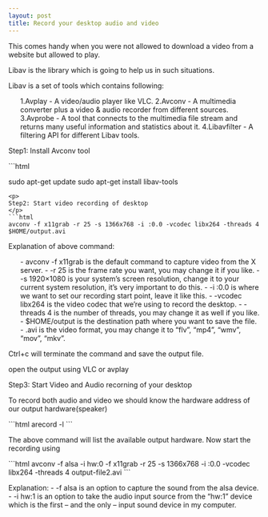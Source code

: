 ```yaml
---
layout: post
title: Record your desktop audio and video
---
```

<p class="message">
This comes handy when you were not allowed to download a video from a website but allowed to play.
</p>
<p>
Libav is the library which is going to help us in such situations.
</p><p>Libav is a set of tools which contains following:
</p><ol>
1.Avplay - A video/audio player like VLC.
2.Avconv - A multimedia converter plus a video & audio recorder from different sources.
3.Avprobe - A tool that connects to the multimedia file stream and returns many useful information and statistics about it.
4.Libavfilter - A filtering API for different Libav tools.
</ol>
<p>
Step1: Install Avconv tool
</p>
```html

sudo apt-get update
sudo apt-get install libav-tools
```
<p>
Step2: Start video recording of desktop
</p>
```html
avconv -f x11grab -r 25 -s 1366x768 -i :0.0 -vcodec libx264 -threads 4 $HOME/output.avi
```

<p>
Explanation of above command:
<ul>
-    avconv -f x11grab is the default command to capture video from the X server.
-    -r 25 is the frame rate you want, you may change it if you like.
-    -s 1920×1080 is your system’s screen resolution, change it to your current system resolution, it’s very important to do this.
-    -i :0.0 is where we want to set our recording start point, leave it like this.
-    -vcodec libx264 is the video codec that we’re using to record the desktop.
-    -threads 4 is the number of threads, you may change it as well if you like.
-    $HOME/output is the destination path where you want to save the file.
-    .avi is the video format, you may change it to “flv”, “mp4”, “wmv”, “mov”, “mkv”.
</ul>
Ctrl+c will terminate the command and save the output file.

open the output using VLC or avplay
</p>
<p>
Step3: Start Video and Audio recorning of your desktop

To record both audio and video we should know the hardware address of our output hardware(speaker)
</p>
```html
arecord -l
```
<p>
The above command will list the available output hardware.
Now start the recording using
</p>
```html
avconv -f alsa -i hw:0 -f x11grab -r 25 -s 1366x768 -i :0.0 -vcodec libx264 -threads 4 output-file2.avi
```
<p>
Explanation:
-    -f alsa is an option to capture the sound from the alsa device.
-    -i hw:1 is an option to take the audio input source from the “hw:1” device which is the first – and the only – input sound device in my computer.
</p>
